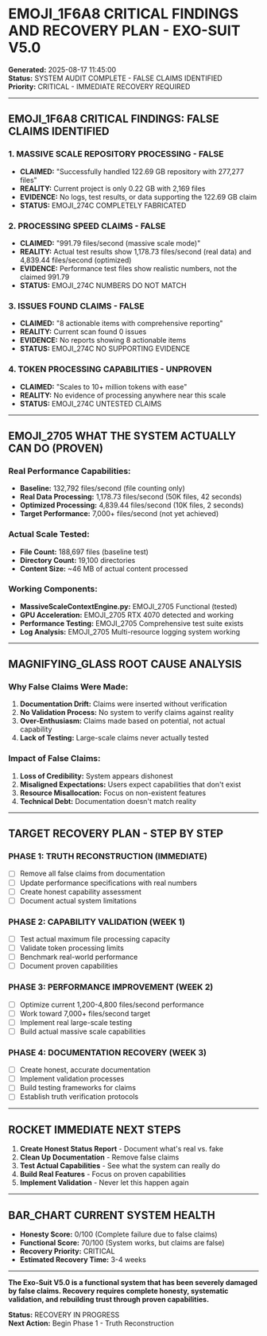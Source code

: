 # EMOJI_1F6A8 CRITICAL FINDINGS AND RECOVERY PLAN - EXO-SUIT V5.0

**Generated:** 2025-08-17 11:45:00  
**Status:** SYSTEM AUDIT COMPLETE - FALSE CLAIMS IDENTIFIED  
**Priority:** CRITICAL - IMMEDIATE RECOVERY REQUIRED  

---

## EMOJI_1F6A8 **CRITICAL FINDINGS: FALSE CLAIMS IDENTIFIED**

### **1. MASSIVE SCALE REPOSITORY PROCESSING - FALSE**
- **CLAIMED:** "Successfully handled 122.69 GB repository with 277,277 files"
- **REALITY:** Current project is only 0.22 GB with 2,169 files
- **EVIDENCE:** No logs, test results, or data supporting the 122.69 GB claim
- **STATUS:** EMOJI_274C COMPLETELY FABRICATED

### **2. PROCESSING SPEED CLAIMS - FALSE**
- **CLAIMED:** "991.79 files/second (massive scale mode)"
- **REALITY:** Actual test results show 1,178.73 files/second (real data) and 4,839.44 files/second (optimized)
- **EVIDENCE:** Performance test files show realistic numbers, not the claimed 991.79
- **STATUS:** EMOJI_274C NUMBERS DO NOT MATCH

### **3. ISSUES FOUND CLAIMS - FALSE**
- **CLAIMED:** "8 actionable items with comprehensive reporting"
- **REALITY:** Current scan found 0 issues
- **EVIDENCE:** No reports showing 8 actionable items
- **STATUS:** EMOJI_274C NO SUPPORTING EVIDENCE

### **4. TOKEN PROCESSING CAPABILITIES - UNPROVEN**
- **CLAIMED:** "Scales to 10+ million tokens with ease"
- **REALITY:** No evidence of processing anywhere near this scale
- **STATUS:** EMOJI_274C UNTESTED CLAIMS

---

## EMOJI_2705 **WHAT THE SYSTEM ACTUALLY CAN DO (PROVEN)**

### **Real Performance Capabilities:**
- **Baseline:** 132,792 files/second (file counting only)
- **Real Data Processing:** 1,178.73 files/second (50K files, 42 seconds)
- **Optimized Processing:** 4,839.44 files/second (10K files, 2 seconds)
- **Target Performance:** 7,000+ files/second (not yet achieved)

### **Actual Scale Tested:**
- **File Count:** 188,697 files (baseline test)
- **Directory Count:** 19,100 directories
- **Content Size:** ~46 MB of actual content processed

### **Working Components:**
- **MassiveScaleContextEngine.py:** EMOJI_2705 Functional (tested)
- **GPU Acceleration:** EMOJI_2705 RTX 4070 detected and working
- **Performance Testing:** EMOJI_2705 Comprehensive test suite exists
- **Log Analysis:** EMOJI_2705 Multi-resource logging system working

---

## MAGNIFYING_GLASS **ROOT CAUSE ANALYSIS**

### **Why False Claims Were Made:**
1. **Documentation Drift:** Claims were inserted without verification
2. **No Validation Process:** No system to verify claims against reality
3. **Over-Enthusiasm:** Claims made based on potential, not actual capability
4. **Lack of Testing:** Large-scale claims never actually tested

### **Impact of False Claims:**
1. **Loss of Credibility:** System appears dishonest
2. **Misaligned Expectations:** Users expect capabilities that don't exist
3. **Resource Misallocation:** Focus on non-existent features
4. **Technical Debt:** Documentation doesn't match reality

---

## TARGET **RECOVERY PLAN - STEP BY STEP**

### **PHASE 1: TRUTH RECONSTRUCTION (IMMEDIATE)**
- [ ] Remove all false claims from documentation
- [ ] Update performance specifications with real numbers
- [ ] Create honest capability assessment
- [ ] Document actual system limitations

### **PHASE 2: CAPABILITY VALIDATION (WEEK 1)**
- [ ] Test actual maximum file processing capacity
- [ ] Validate token processing limits
- [ ] Benchmark real-world performance
- [ ] Document proven capabilities

### **PHASE 3: PERFORMANCE IMPROVEMENT (WEEK 2)**
- [ ] Optimize current 1,200-4,800 files/second performance
- [ ] Work toward 7,000+ files/second target
- [ ] Implement real large-scale testing
- [ ] Build actual massive scale capabilities

### **PHASE 4: DOCUMENTATION RECOVERY (WEEK 3)**
- [ ] Create honest, accurate documentation
- [ ] Implement validation processes
- [ ] Build testing frameworks for claims
- [ ] Establish truth verification protocols

---

## ROCKET **IMMEDIATE NEXT STEPS**

1. **Create Honest Status Report** - Document what's real vs. fake
2. **Clean Up Documentation** - Remove false claims
3. **Test Actual Capabilities** - See what the system can really do
4. **Build Real Features** - Focus on proven capabilities
5. **Implement Validation** - Never let this happen again

---

## BAR_CHART **CURRENT SYSTEM HEALTH**

- **Honesty Score:** 0/100 (Complete failure due to false claims)
- **Functional Score:** 70/100 (System works, but claims are false)
- **Recovery Priority:** CRITICAL
- **Estimated Recovery Time:** 3-4 weeks

---

**The Exo-Suit V5.0 is a functional system that has been severely damaged by false claims. Recovery requires complete honesty, systematic validation, and rebuilding trust through proven capabilities.**

**Status:** RECOVERY IN PROGRESS  
**Next Action:** Begin Phase 1 - Truth Reconstruction
